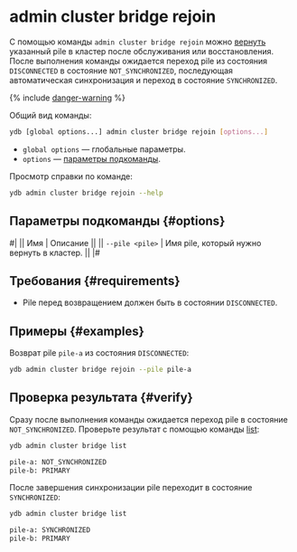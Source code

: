 # admin cluster bridge rejoin

С помощью команды `admin cluster bridge rejoin` можно [вернуть](../../../../concepts/bridge.md#rejoin) указанный pile в кластер после обслуживания или восстановления. После выполнения команды ожидается переход pile из состояния `DISCONNECTED` в состояние `NOT_SYNCHRONIZED`, последующая автоматическая синхронизация и переход в состояние `SYNCHRONIZED`.

{% include [danger-warning](../_includes/danger-warning.md) %}

Общий вид команды:

```bash
ydb [global options...] admin cluster bridge rejoin [options...]
```

* `global options` — глобальные параметры.
* `options` — [параметры подкоманды](#options).

Просмотр справки по команде:

```bash
ydb admin cluster bridge rejoin --help
```

## Параметры подкоманды {#options}

#|
|| Имя | Описание ||
|| `--pile <pile>` | Имя pile, который нужно вернуть в кластер. ||
|#

## Требования {#requirements}

- Pile перед возвращением должен быть в состоянии `DISCONNECTED`.

## Примеры {#examples}

Возврат pile `pile-a` из состояния `DISCONNECTED`:

```bash
ydb admin cluster bridge rejoin --pile pile-a
```

## Проверка результата {#verify}

Сразу после выполнения команды ожидается переход pile в состояние `NOT_SYNCHRONIZED`. Проверьте результат с помощью команды [list](list.md):

```bash
ydb admin cluster bridge list

pile-a: NOT_SYNCHRONIZED
pile-b: PRIMARY
```

После завершения синхронизации pile переходит в состояние `SYNCHRONIZED`:

```bash
ydb admin cluster bridge list

pile-a: SYNCHRONIZED
pile-b: PRIMARY
```
